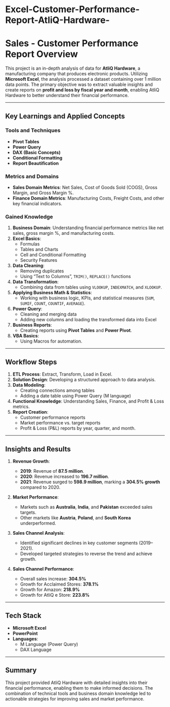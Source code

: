 # Excel-Customer-Performance-Report-AtliQ-Hardware-
# Sales - Customer Performance Report Overview

This project is an in-depth analysis of data for **AtliQ Hardware**, a manufacturing company that produces electronic products. Utilizing **Microsoft Excel**, the analysis processed a dataset containing over 1 million data points. The primary objective was to extract valuable insights and create reports on **profit and loss by fiscal year and month**, enabling AtliQ Hardware to better understand their financial performance.

---

## Key Learnings and Applied Concepts

### Tools and Techniques
- **Pivot Tables**
- **Power Query**
- **DAX (Basic Concepts)**
- **Conditional Formatting**
- **Report Beautification**

### Metrics and Domains
- **Sales Domain Metrics**: Net Sales, Cost of Goods Sold (COGS), Gross Margin, and Gross Margin %.
- **Finance Domain Metrics**: Manufacturing Costs, Freight Costs, and other key financial indicators.

### Gained Knowledge
1. **Business Domain**: Understanding financial performance metrics like net sales, gross margin %, and manufacturing costs.
2. **Excel Basics**:
   - Formulas
   - Tables and Charts
   - Cell and Conditional Formatting
   - Security Features
3. **Data Cleaning**:
   - Removing duplicates
   - Using “Text to Columns”, `TRIM()`, `REPLACE()` functions
4. **Data Transformation**:
   - Combining data from tables using `VLOOKUP`, `INDEXMATCH`, and `XLOOKUP`.
5. **Applying Business Math & Statistics**:
   - Working with business logic, KPIs, and statistical measures (`SUM`, `SUMIF`, `COUNT`, `COUNTIF`, `AVERAGE`).
6. **Power Query**:
   - Cleaning and merging data
   - Adding new columns and loading the transformed data into Excel
7. **Business Reports**:
   - Creating reports using **Pivot Tables** and **Power Pivot**.
8. **VBA Basics**:
   - Using Macros for automation.

---

## Workflow Steps

1. **ETL Process**: Extract, Transform, Load in Excel.
2. **Solution Design**: Developing a structured approach to data analysis.
3. **Data Modeling**:
   - Creating connections among tables
   - Adding a date table using Power Query (M language)
4. **Functional Knowledge**: Understanding Sales, Finance, and Profit & Loss metrics.
5. **Report Creation**:
   - Customer performance reports
   - Market performance vs. target reports
   - Profit & Loss (P&L) reports by year, quarter, and month.

---

## Insights and Results

1. **Revenue Growth**:
   - **2019**: Revenue of **87.5 million**.
   - **2020**: Revenue increased to **196.7 million**.
   - **2021**: Revenue surged to **598.9 million**, marking a **304.5% growth** compared to 2020.

2. **Market Performance**:
   - Markets such as **Australia**, **India**, and **Pakistan** exceeded sales targets.
   - Other markets like **Austria**, **Poland**, and **South Korea** underperformed.

3. **Sales Channel Analysis**:
   - Identified significant declines in key customer segments (2019–2021).
   - Developed targeted strategies to reverse the trend and achieve growth.

4. **Sales Channel Performance**:
   - Overall sales increase: **304.5%**
   - Growth for Acclaimed Stores: **378.1%**
   - Growth for Amazon: **218.9%**
   - Growth for AtliQ e Store: **223.8%**

---

## Tech Stack

- **Microsoft Excel**
- **PowerPoint**
- **Languages**:
  - M Language (Power Query)
  - DAX Language

---

## Summary

This project provided AtliQ Hardware with detailed insights into their financial performance, enabling them to make informed decisions. The combination of technical tools and business domain knowledge led to actionable strategies for improving sales and market performance.
